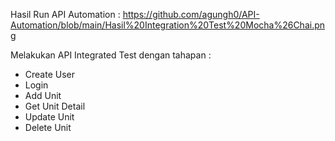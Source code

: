 Hasil Run API Automation : https://github.com/agungh0/API-Automation/blob/main/Hasil%20Integration%20Test%20Mocha%26Chai.png

Melakukan API Integrated Test dengan tahapan :
- Create User
- Login
- Add Unit
- Get Unit Detail
- Update Unit
- Delete Unit
